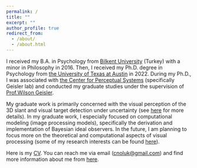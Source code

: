 ```yaml
---
permalink: /
title: ""
excerpt: ""
author_profile: true
redirect_from: 
  - /about/
  - /about.html
---
```


I received my B.A. in Psychology from [Bilkent University](https://w3.bilkent.edu.tr/bilkent/) (Turkey) with a minor in Philosophy in 2016. Then, I received my Ph.D. degree in Psychology from [the University of Texas at Austin](https://www.utexas.edu/) in 2022. During my Ph.D., I was associated with [the Center for Perceptual Systems](https://liberalarts.utexas.edu/cps/) (specifically Geisler lab) and conducted my graduate studies under the supervision of [Prof.Wilson Geisler](https://liberalarts.utexas.edu/psychology/faculty/wsg8). 

My graduate work is primarily concerned with the visual perception of the 3D slant and visual target detection under uncertainty (see [here](https://canoluk.github.io/research/) for more details). In my graduate work, I especially focused on computational modeling (image processing models), specifically the derivation and implementation of Bayesian ideal observers. In the future, I am planning to focus more on the theoretical and computational aspects of visual processing (some of my research interests can be found [here](https://canoluk.github.io/research/)).

Here is my [CV](http://canoluk.github.io/files/CV_CanOluk.pdf). You can reach me via email (cnoluk@gmail.com) and find more information about me from [here](https://canoluk.github.io/about_me/).



